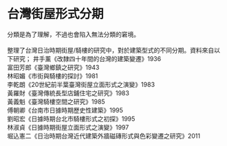 # 台灣街屋形式分期
分類是為了理解，不過也會陷入無法分類的窘境。
</br></br>
整理了台灣日治時期街屋/騎樓的研究中，對於建築型式的不同分期。資料來自以下研究；
井手薰《改隸四十年間的台灣的建築變遷》1936 </br>
富田芳郎《臺灣鄉鎮之研究》1943 </br>
林昭媚《市街與騎樓的探討》1981 </br>
李乾朗《20世紀前半葉臺灣街屋立面形式之演變》1983 </br>
黃羅財《臺灣傳統長型店鋪住宅之研究》1983 </br>
黃義魁《臺灣騎樓空間之研究》1985 </br>
傅朝卿《台南市日據時期歷史性建築》1995 </br>
劉昭宏《日據時期台北市騎樓形式之初探》1995 </br>
林淑貞《日據時期街屋立面形式之演變》1997 </br>
堀込憲二《日治時期台灣近代建築外牆磁磚形式與色彩變遷之研究》2011 </br>
